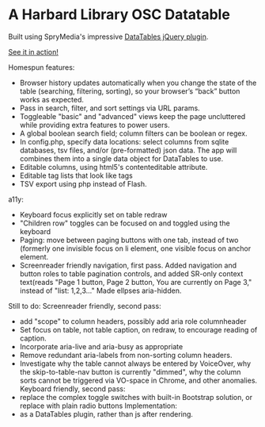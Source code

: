 # A Harbard Library OSC Datatable
Built using SpryMedia's impressive [DataTables jQuery plugin](https://www.datatables.net).

[See it in action!](http://curlsandsuch.com/datatable/)

Homespun features:
- Browser history updates automatically when you change the state of the table (searching, filtering, sorting), so your browser’s “back” button works as expected.
- Pass in search, filter, and sort settings via URL params.
- Toggleable "basic" and "advanced" views keep the page uncluttered while providing extra features to power users.
- A global boolean search field; column filters can be boolean or regex.
- In config.php, specify data locations: select columns from sqlite databases, tsv files, and/or (pre-formatted) json data. The app will combines them into a single data object for DataTables to use.
- Editable columns, using html5's contenteditable attribute.
- Editable tag lists that look like tags
- TSV export using php instead of Flash.

a11y:
- Keyboard focus explicitly set on table redraw
- "Children row" toggles can be focused on and toggled using the keyboard
- Paging: move between paging buttons with one tab, instead of two (formerly one invisible focus on li element, one visible focus on anchor element.
- Screenreader friendly navigation, first pass. Added navigation and button roles to table pagination controls, and added SR-only context text(reads "Page 1 button, Page 2 button, You are currently on Page 3," instead of "list: 1,2,3..." Made ellpses aria-hidden. 

Still to do:
Screenreader friendly, second pass: 
- add "scope" to column headers, possibly add aria role columnheader
- Set focus on table, not table caption, on redraw, to encourage reading of caption.
- Incorporate aria-live and aria-busy as appropriate
- Remove redundant aria-labels from non-sorting column headers.
- Investigate why the table cannot always be entered by VoiceOver, why the skip-to-table-nav button is currently "dimmed", why the column sorts cannot be triggered via VO-space in Chrome, and other anomalies.
Keyboard friendly, second pass:
- replace the complex toggle switches with built-in Bootstrap solution, or replace with plain radio buttons
Implementation:
- as a DataTables plugin, rather than js after rendering.
 
